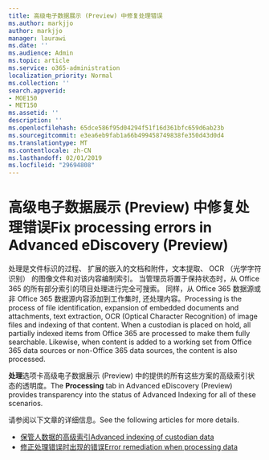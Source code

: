 ```yaml
---
title: 高级电子数据展示 (Preview) 中修复处理错误
ms.author: markjjo
author: markjjo
manager: laurawi
ms.date: ''
ms.audience: Admin
ms.topic: article
ms.service: o365-administration
localization_priority: Normal
ms.collection: ''
search.appverid:
- MOE150
- MET150
ms.assetid: ''
description: ''
ms.openlocfilehash: 65dce586f95d04294f51f16d361bfc659d6ab23b
ms.sourcegitcommit: e3ea6eb9fab1a66b499458749838fe350d43d0d4
ms.translationtype: MT
ms.contentlocale: zh-CN
ms.lasthandoff: 02/01/2019
ms.locfileid: "29694808"
---
```

# <a name="fix-processing-errors-in-advanced-ediscovery-preview"></a><span data-ttu-id="d226a-102">高级电子数据展示 (Preview) 中修复处理错误</span><span class="sxs-lookup"><span data-stu-id="d226a-102">Fix processing errors in Advanced eDiscovery (Preview)</span></span>

<span data-ttu-id="d226a-p101">处理是文件标识的过程、 扩展的嵌入的文档和附件，文本提取、 OCR （光学字符识别） 的图像文件和对该内容编制索引。 当管理员将置于保持状态时，从 Office 365 的所有部分索引的项目处理进行完全可搜索。 同样，从 Office 365 数据源或非 Office 365 数据源内容添加到工作集时, 还处理内容。</span><span class="sxs-lookup"><span data-stu-id="d226a-p101">Processing is the process of file identification, expansion of embedded documents and attachments, text extraction, OCR (Optical Character Recognition) of image files and indexing of that content.  When a custodian is placed on hold, all partially indexed items from Office 365 are processed to make them fully searchable.  Likewise, when content is added to a working set from Office 365 data sources or non-Office 365 data sources, the content is also processed.</span></span>

<span data-ttu-id="d226a-106">**处理**选项卡高级电子数据展示 (Preview) 中的提供的所有这些方案的高级索引状态的透明度。</span><span class="sxs-lookup"><span data-stu-id="d226a-106">The **Processing** tab in Advanced eDiscovery (Preview) provides transparency into the status of Advanced Indexing for all of these scenarios.</span></span>

<span data-ttu-id="d226a-107">请参阅以下文章的详细信息。</span><span class="sxs-lookup"><span data-stu-id="d226a-107">See the following articles for more details.</span></span>

- [<span data-ttu-id="d226a-108">保管人数据的高级索引</span><span class="sxs-lookup"><span data-stu-id="d226a-108">Advanced indexing of custodian data</span></span>](indexing-custodian-data.md)
- [<span data-ttu-id="d226a-109">修正处理错误时出现的错误</span><span class="sxs-lookup"><span data-stu-id="d226a-109">Error remediation when processing data</span></span>](error-remediation.md)
